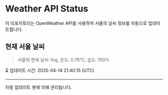 
# Weather API Status

이 리포지토리는 OpenWeather API를 사용하여 서울의 날씨 정보를 자동으로 업데이트합니다.

## 현재 서울 날씨
> 서울의 현재 날씨: fog, 온도: 0.76°C, 습도: 100%

⏳ 업데이트 시간: 2025-04-14 21:40:15 (UTC)

---
자동 업데이트 봇에 의해 관리됩니다.
